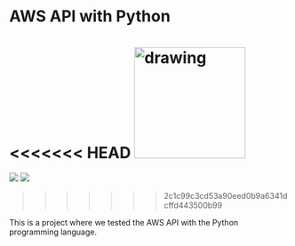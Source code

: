 # AWS API with Python

<<<<<<< HEAD
<img src="python.jpg" alt="drawing" width="200"/>
=======
![](https://www.pngfind.com/pngs/m/56-565791_amazon-logo-png-free-background-amazon-web-services.png=100x20)
![](https://i2.wp.com/viladosilicio.com.br/wp-content/uploads/2016/08/Post1_pt2.png=100x20)
>>>>>>> 2c1c99c3cd53a90eed0b9a6341dcffd443500b99

This is a project where we tested the AWS API with the Python programming language.

